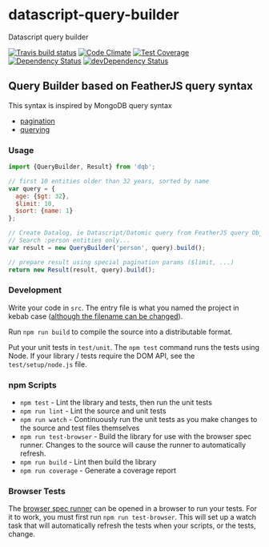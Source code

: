 # datascript-query-builder

Datascript query builder

[![Travis build status](http://img.shields.io/travis/kristianmandrup/datascript-query-builder.svg?style=flat)](https://travis-ci.org/kristianmandrup/datascript-query-builder)
[![Code Climate](https://codeclimate.com/github/kristianmandrup/datascript-query-builder/badges/gpa.svg)](https://codeclimate.com/github/kristianmandrup/datascript-query-builder)
[![Test Coverage](https://codeclimate.com/github/kristianmandrup/datascript-query-builder/badges/coverage.svg)](https://codeclimate.com/github/kristianmandrup/datascript-query-builder)
[![Dependency Status](https://david-dm.org/kristianmandrup/datascript-query-builder.svg)](https://david-dm.org/kristianmandrup/datascript-query-builder)
[![devDependency Status](https://david-dm.org/kristianmandrup/datascript-query-builder/dev-status.svg)](https://david-dm.org/kristianmandrup/datascript-query-builder#info=devDependencies)

## Query Builder based on FeatherJS query syntax

This syntax is inspired by MongoDB query syntax

- [pagination](http://docs.feathersjs.com/databases/pagination.html)
- [querying](http://docs.feathersjs.com/databases/querying.html)

### Usage

```js
import {QueryBuilder, Result} from 'dqb';

// first 10 entities older than 32 years, sorted by name
var query = {
  age: {$gt: 32},
  $limit: 10,
  $sort: {name: 1}
};

// Create Datalog, ie Datascript/Datomic query from FeatherJS query Object
// Search :person entities only...
var result = new QueryBuilder('person', query).build();

// prepare result using special pagination params ($limit, ...)
return new Result(result, query).build();
```

### Development

Write your code in `src`. The entry file is what you named the project in kebab case ([although the filename
can be changed](https://github.com/babel/generator-babel-boilerplate#i-want-to-change-the-primary-source-file)).

Run `npm run build` to compile the source into a distributable format.

Put your unit tests in `test/unit`. The `npm test` command runs the tests using Node. If your library / tests
require the DOM API, see the `test/setup/node.js` file.

### npm Scripts

- `npm test` - Lint the library and tests, then run the unit tests
- `npm run lint` - Lint the source and unit tests
- `npm run watch` - Continuously run the unit tests as you make changes to the source
   and test files themselves
- `npm run test-browser` - Build the library for use with the browser spec runner.
  Changes to the source will cause the runner to automatically refresh.
- `npm run build` - Lint then build the library
- `npm run coverage` - Generate a coverage report

### Browser Tests

The [browser spec runner](https://github.com/babel/generator-babel-boilerplate/blob/master/test/runner.html)
can be opened in a browser to run your tests. For it to work, you must first run `npm run test-browser`. This
will set up a watch task that will automatically refresh the tests when your scripts, or the tests, change.